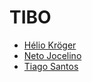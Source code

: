 # TIBO

* [Hélio Kröger](https://github.com/heliojuniorkroger)
* [Neto Jocelino](https://github.com/netojocelino)
* [Tiago Santos](https://github.com/quixote15)


